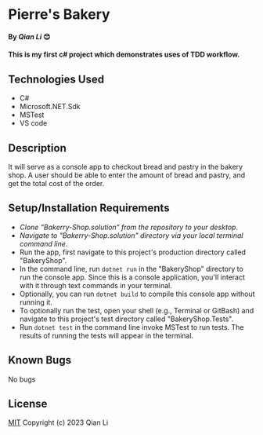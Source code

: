 # Pierre's Bakery

#### By _Qian Li_ 😊

#### This is my first c# project which demonstrates uses of TDD workflow. 

## Technologies Used

* C#
* Microsoft.NET.Sdk
* MSTest
* VS code

## Description

It will serve as a console app to checkout bread and pastry in the bakery shop. A user should be able to enter the amount of bread and pastry, and get the total cost of the order.

## Setup/Installation Requirements

* _Clone “Bakerry-Shop.solution“ from the repository to your desktop_.
* _Navigate to "Bakerry-Shop.solution" directory via your local terminal command line_.
* Run the app, first navigate to this project's production directory called "BakeryShop". 
* In the command line, run `dotnet run` in the "BakeryShop" directory to run the console app. Since this is a console application, you'll interact with it through text commands in your terminal. 
* Optionally, you can run `dotnet build` to compile this console app without running it.
* To optionally run the test, open your shell (e.g., Terminal or GitBash) and navigate to this project's test directory called "BakeryShop.Tests".
* Run `dotnet test` in the command line invoke MSTest to run tests. The results of running the tests will appear in the terminal.

## Known Bugs

No bugs 

## License
[MIT](license.txt)
Copyright (c) 2023 Qian Li
